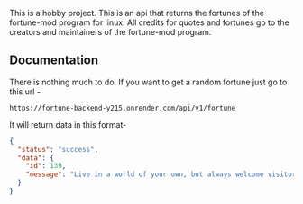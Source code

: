 This is a hobby project.
This is an api that returns the fortunes of the fortune-mod program for linux.
All credits for quotes and fortunes go to the creators and maintainers of the fortune-mod program.

## Documentation

There is nothing much to do. If you want to get a random fortune just go to this url -

```
https://fortune-backend-y215.onrender.com/api/v1/fortune
```

It will return data in this format-

```json
{
  "status": "success",
  "data": {
    "id": 139,
    "message": "Live in a world of your own, but always welcome visitors."
  }
}
```

